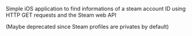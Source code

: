 Simple iOS application to find informations of a steam account ID using HTTP GET requests and the Steam web API

(Maybe deprecated since Steam profiles are privates by default)
